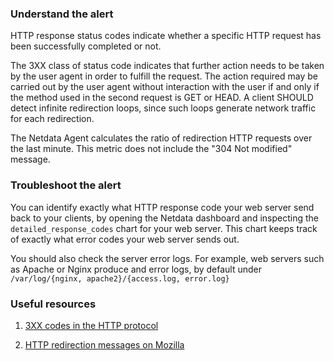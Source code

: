 ### Understand the alert

HTTP response status codes indicate whether a specific HTTP request has been successfully completed or not.

The 3XX class of status code indicates that further action needs to be taken by the user agent in order to fulfill the request. The action required may be carried out by the user agent without interaction with the user if and only if the method used in the second request is GET or HEAD. A client SHOULD detect infinite redirection loops, since such loops generate network traffic for each redirection.

The Netdata Agent calculates the ratio of redirection HTTP requests over the last minute. This metric does not include the "304 Not modified" message.

### Troubleshoot the alert

You can identify exactly what HTTP response code your web server send back to your clients, by opening the Netdata dashboard and inspecting the `detailed_response_codes` chart for your web server. This chart keeps
track of exactly what error codes your web server sends out. 

You should also check the server error logs. For example, web servers such as Apache or Nginx produce and error logs, by default under `/var/log/{nginx, apache2}/{access.log, error.log}`

### Useful resources

1. [3XX codes in the HTTP protocol](https://datatracker.ietf.org/doc/html/rfc2616#section-10.3)

2. [HTTP redirection messages on Mozilla](https://developer.mozilla.org/en-US/docs/Web/HTTP/Status#redirection_messages)


